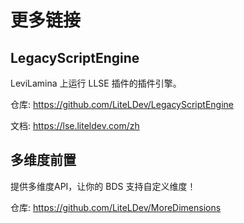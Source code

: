 # 更多链接

## LegacyScriptEngine

LeviLamina 上运行 LLSE 插件的插件引擎。

仓库: <https://github.com/LiteLDev/LegacyScriptEngine>

文档: <https://lse.liteldev.com/zh>

## 多维度前置

提供多维度API，让你的 BDS 支持自定义维度！

仓库: <https://github.com/LiteLDev/MoreDimensions>
